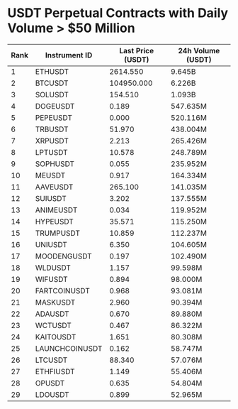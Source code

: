 # USDT Perpetual Contracts with Daily Volume > $50 Million

| Rank | Instrument ID | Last Price (USDT) | 24h Volume (USDT) |
|------|---------------|-------------------|-------------------|
| 1 | ETHUSDT | 2614.550 | 9.645B |
| 2 | BTCUSDT | 104950.000 | 6.226B |
| 3 | SOLUSDT | 154.510 | 1.093B |
| 4 | DOGEUSDT | 0.189 | 547.635M |
| 5 | PEPEUSDT | 0.000 | 520.116M |
| 6 | TRBUSDT | 51.970 | 438.004M |
| 7 | XRPUSDT | 2.213 | 265.426M |
| 8 | LPTUSDT | 10.578 | 248.789M |
| 9 | SOPHUSDT | 0.055 | 235.952M |
| 10 | MEUSDT | 0.917 | 164.334M |
| 11 | AAVEUSDT | 265.100 | 141.035M |
| 12 | SUIUSDT | 3.202 | 137.555M |
| 13 | ANIMEUSDT | 0.034 | 119.952M |
| 14 | HYPEUSDT | 35.571 | 115.250M |
| 15 | TRUMPUSDT | 10.859 | 112.237M |
| 16 | UNIUSDT | 6.350 | 104.605M |
| 17 | MOODENGUSDT | 0.197 | 102.490M |
| 18 | WLDUSDT | 1.157 | 99.598M |
| 19 | WIFUSDT | 0.894 | 98.000M |
| 20 | FARTCOINUSDT | 0.968 | 93.081M |
| 21 | MASKUSDT | 2.960 | 90.394M |
| 22 | ADAUSDT | 0.670 | 89.880M |
| 23 | WCTUSDT | 0.467 | 86.322M |
| 24 | KAITOUSDT | 1.651 | 80.308M |
| 25 | LAUNCHCOINUSDT | 0.162 | 58.747M |
| 26 | LTCUSDT | 88.340 | 57.076M |
| 27 | ETHFIUSDT | 1.149 | 55.406M |
| 28 | OPUSDT | 0.635 | 54.804M |
| 29 | LDOUSDT | 0.899 | 52.965M |
